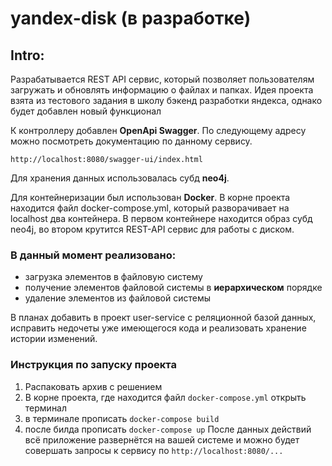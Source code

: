 # yandex-disk (в разработке)
## Intro:
Разрабатывается REST API сервис, который позволяет пользователям загружать и обновлять информацию о файлах и папках.
Идея проекта взята из тестового задания в школу бэкенд разработки яндекса, однако будет добавлен новый функционал

К контроллеру добавлен **OpenApi Swagger**. По следующему адресу можно посмотреть документацию по данному сервису.
```
http://localhost:8080/swagger-ui/index.html
```
Для хранения данных использовалась субд **neo4j**.

Для контейнеризации был использован **Docker**.
В корне проекта находится файл docker-compose.yml,
который разворачивает на localhost два контейнера.
В первом контейнере находится образ субд neo4j,
во втором крутится REST-API сервис для работы с диском.

### В данный момент реализовано:
- загрузка элементов в файловую систему
- получение элементов файловой системы в **иерархическом** порядке
- удаление элементов из файловой системы

В планах добавить в проект user-service с реляционной базой данных, исправить
недочеты уже имеющегося кода и реализовать хранение истории изменений.

### Инструкция по запуску проекта
1. Распаковать архив с решением
2. В корне проекта, где находится файл ```docker-compose.yml``` открыть терминал
3. в терминале прописать ```docker-compose build```
4. после билда прописать ```docker-compose up```
   После данных действий всё приложение развернётся на вашей системе и
можно будет совершать запросы к сервису по ```http://localhost:8080/...```


